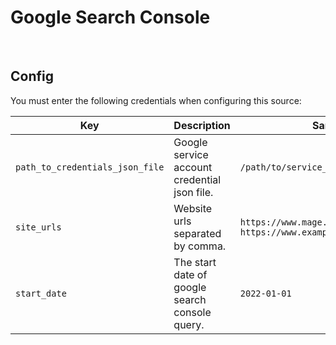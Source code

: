 # Google Search Console

<br />

## Config

You must enter the following credentials when configuring this source:

| Key | Description | Sample value
| --- | --- | --- |
| `path_to_credentials_json_file` | Google service account credential json file. | `/path/to/service_account_credentials.json` |
| `site_urls` | Website urls separated by comma. | `https://www.mage.ai, https://www.example.com` |
| `start_date` | The start date of google search console query. | `2022-01-01` |
<br />
